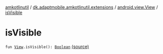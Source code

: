 [amkotlinutil](../../index.md) / [dk.adaptmobile.amkotlinutil.extensions](../index.md) / [android.view.View](index.md) / [isVisible](./is-visible.md)

# isVisible

`fun `[`View`](https://developer.android.com/reference/android/view/View.html)`.isVisible(): `[`Boolean`](https://kotlinlang.org/api/latest/jvm/stdlib/kotlin/-boolean/index.html) [(source)](https://github.com/adaptmobile-organization/amkotlinutil/tree/master/amkotlinutil/amkotlinutil/src/main/java/dk/adaptmobile/amkotlinutil/extensions/ViewExtensions.kt#L65)